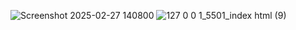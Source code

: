 ![Screenshot 2025-02-27 140800](https://github.com/user-attachments/assets/ed501c07-3e59-4da3-9934-f4a56b881f72)
![127 0 0 1_5501_index html (9)](https://github.com/user-attachments/assets/89ec85d9-560b-4f00-9fe1-f114248a23b3)












